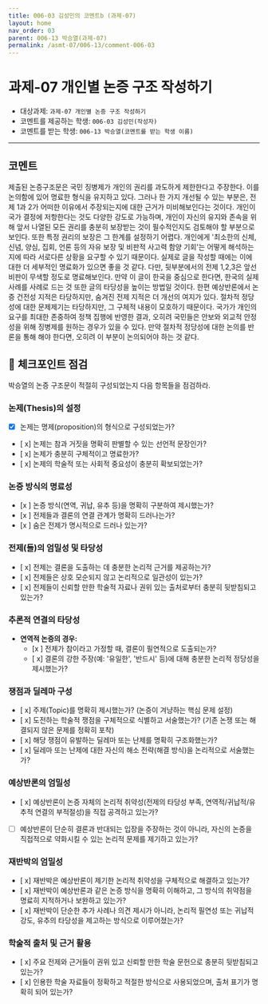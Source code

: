 ```yaml
---
title: 006-03 김성민의 코멘트b (과제-07)
layout: home
nav_order: 03
parent: 006-13 박승열(과제-07)
permalink: /asmt-07/006-13/comment-006-03
---
```


# 과제-07 개인별 논증 구조 작성하기

- 대상과제: `과제-07 개인별 논증 구조 작성하기`
- 코멘트를 제공하는 학생: `006-03 김성민(작성자)`
- 코멘트를 받는 학생: `006-13 박승열(코멘트를 받는 학생 이름)`

---

## 코멘트
제출된 논증구조문은 국민 징병제가 개인의 권리를 과도하게 제한한다고 주장한다. 이를 논의함에 있어 명료한 형식을 유지하고 있다. 그러나 한 가지 개선될 수 있는 부분은, 전제 1과 2가 어떠한 이유에서 주장되는지에 대한 근거가 미비해보인다는 것이다. 개인이 국가 결정에 저항한다는 것도 다양한 강도로 가능하며, 개인이 자신의 유지와 존속을 위해 앞서 나열된 모든 권리를 충분히 보장받는 것이 필수적인지도 검토해야 할 부분으로 보인다. 또한 특정 권리의 보장은 그 한계를 설정하기 어렵다. 개인에게 '최소한의 신체, 신념, 양심, 집회, 언론 등의 자유 보장 및 비판적 사고력 함양 기회'는 어떻게 해석하는지에 따라 서로다른 상황을 요구할 수 있기 때문이다. 실제로 글을 작성할 때에는 이에 대한 더 세부적인 명료화가 있으면 좋을 것 같다. 다만, 뒷부분에서의 전제 1,2,3은 앞선 비판이 무색할 정도로 명료해보인다. 만약 이 글이 한국을 중심으로 한다면, 한국의 실제 사례를 사례로 드는 것 또한 글의 타당성을 높이는 방법일 것이다.
한편 예상반론에서 논증 건전성 지적은 타당하지만, 숨겨진 전제 지적은 더 개선의 여지가 있다. 절차적 정당성에 대한 문제제기는 타당하지만, 그 구체적 내용이 모호하기 때문이다. 국가가 개인의 요구를 최대한 존중하여 정책 집행에 반영한 결과, 오히려 국민들은 안보와 외교적 안정성을 위해 징병제를 원하는 경우가 있을 수 있다. 만약 절차적 정당성에 대한 논의를 반론을 통해 해야 한다면, 오히려 이 부분이 논의되어야 하는 것 같다.

## 📌 체크포인트 점검

박승열의 논증 구조문이 적절히 구성되었는지 다음 항목들을 점검하라.

### **논제(Thesis)의 설정**
- [x] 논제는 명제(proposition)의 형식으로 구성되었는가?
- [ x] 논제는 참과 거짓을 명확히 판별할 수 있는 선언적 문장인가?
- [ x] 논제가 충분히 구체적이고 명료한가?
- [ x] 논제의 학술적 또는 사회적 중요성이 충분히 확보되었는가?

### **논증 방식의 명료성**
- [x ] 논증 방식(연역, 귀납, 유추 등)을 명확히 구분하여 제시했는가?
- [x ] 전제들과 결론의 연결 관계가 명확히 드러나는가?
- [x ] 숨은 전제가 명시적으로 드러나 있는가?

### **전제(들)의 엄밀성 및 타당성**
- [ x] 전제는 결론을 도출하는 데 충분한 논리적 근거를 제공하는가?
- [ x] 전제들은 상호 모순되지 않고 논리적으로 일관성이 있는가?
- [ x] 전제들이 신뢰할 만한 학술적 자료나 권위 있는 출처로부터 충분히 뒷받침되고 있는가?

### **추론적 연결의 타당성**
- **연역적 논증의 경우:**
  - [x ] 전제가 참이라고 가정할 때, 결론이 필연적으로 도출되는가?
  - [ x] 결론의 강한 주장(예: '유일한', '반드시' 등)에 대해 충분한 논리적 정당성을 제시했는가?

### **쟁점과 딜레마 구성**
- [ x] 주제(Topic)를 명확히 제시했는가? (논증이 겨냥하는 핵심 문제 설정)
- [ x] 도전하는 학술적 쟁점을 구체적으로 식별하고 서술했는가? (기존 논쟁 또는 해결되지 않은 문제를 정확히 포착)
- [ x] 해당 쟁점이 유발하는 딜레마 또는 난제를 명확히 구조화했는가?
- [ x] 딜레마 또는 난제에 대한 자신의 해소 전략(해결 방식)을 논리적으로 서술했는가?

### **예상반론의 엄밀성**
- [ x] 예상반론이 논증 자체의 논리적 취약성(전제의 타당성 부족, 연역적/귀납적/유추적 연결의 부적절성)을 직접 공격하고 있는가?
- [ ] 예상반론이 단순히 결론과 반대되는 입장을 주장하는 것이 아니라, 자신의 논증을 직접적으로 약화시킬 수 있는 논리적 문제를 제기하고 있는가?

### **재반박의 엄밀성**
- [ x] 재반박은 예상반론이 제기한 논리적 취약성을 구체적으로 해결하고 있는가?
- [ x] 재반박이 예상반론과 같은 논증 방식을 명확히 이해하고, 그 방식의 취약점을 명료히 지적하거나 보완하고 있는가?
- [ x] 재반박이 단순한 추가 사례나 의견 제시가 아니라, 논리적 필연성 또는 귀납적 강도, 유추의 타당성을 제고하는 방식으로 이루어졌는가?

### **학술적 출처 및 근거 활용**
- [ x] 주요 전제와 근거들이 권위 있고 신뢰할 만한 학술 문헌으로 충분히 뒷받침되고 있는가?
- [ x] 인용한 학술 자료들이 정확하고 적절한 방식으로 사용되었으며, 출처 표기가 명확히 되어 있는가?